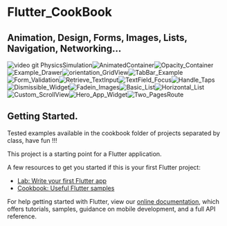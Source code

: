 # Flutter_CookBook 

## Animation, Design, Forms, Images, Lists, Navigation, Networking...

![video git PhysicsSimulation](https://user-images.githubusercontent.com/26884820/78319346-581d6e00-753d-11ea-98d0-e531d0f4ab7a.gif)![AnimatedContainer](https://user-images.githubusercontent.com/26884820/78321240-c8c68980-7541-11ea-9fdc-bc260c31112e.gif)![Opacity_Container](https://user-images.githubusercontent.com/26884820/78372710-fd692e00-759f-11ea-9d00-de01395762ac.gif)![Example_Drawer](https://user-images.githubusercontent.com/26884820/78571836-115d9b80-77fd-11ea-9462-ab09c073e417.gif)![orientation_GridView](https://user-images.githubusercontent.com/26884820/78605127-5ef3fb80-7831-11ea-8bdc-8bc6ba4d9e58.gif)![TabBar_Example](https://user-images.githubusercontent.com/26884820/78739466-b1651300-792a-11ea-993e-1f15ec73d85e.gif)![Form_Validation](https://user-images.githubusercontent.com/26884820/78809160-dbefb400-799c-11ea-9f09-276e0dc4e84e.gif)![Retrieve_TextInput](https://user-images.githubusercontent.com/26884820/78904916-a22db480-7a53-11ea-81fd-2d88621d5076.gif)![TextField_Focus](https://user-images.githubusercontent.com/26884820/78912188-ac54b080-7a5d-11ea-8a5a-2218e227df8f.gif)![Handle_Taps](https://user-images.githubusercontent.com/26884820/79147816-f067ee00-7d9a-11ea-873e-02e86b3519cf.gif)![Dismissible_Widget](https://user-images.githubusercontent.com/26884820/79135524-d5d74a00-7d85-11ea-86d6-4afb6ddd4bce.gif)![Fadein_Images](https://user-images.githubusercontent.com/26884820/79147266-1214a580-7d9a-11ea-8056-d755fef7f901.gif)![Basic_List](https://user-images.githubusercontent.com/26884820/79158202-4beea780-7dac-11ea-8181-e17bc24f192a.gif)![Horizontal_List](https://user-images.githubusercontent.com/26884820/79166301-392f9f00-7dbb-11ea-99de-f855f9b08a37.gif)![Custom_ScrollView](https://user-images.githubusercontent.com/26884820/79174205-5884f700-7dd0-11ea-8e25-68f89366473a.gif)![Hero_App_Widget](https://user-images.githubusercontent.com/26884820/79179089-39409680-7ddd-11ea-9720-c58f09a62c75.gif)![Two_PagesRoute](https://user-images.githubusercontent.com/26884820/79180856-5d05db80-7de1-11ea-990f-e4f3d3569e72.gif)






## Getting Started. 
Tested examples available in the cookbook folder of projects separated by class, have fun !!!

This project is a starting point for a Flutter application.

A few resources to get you started if this is your first Flutter project:

- [Lab: Write your first Flutter app](https://flutter.dev/docs/get-started/codelab)
- [Cookbook: Useful Flutter samples](https://flutter.dev/docs/cookbook)

For help getting started with Flutter, view our
[online documentation](https://flutter.dev/docs), which offers tutorials,
samples, guidance on mobile development, and a full API reference.
